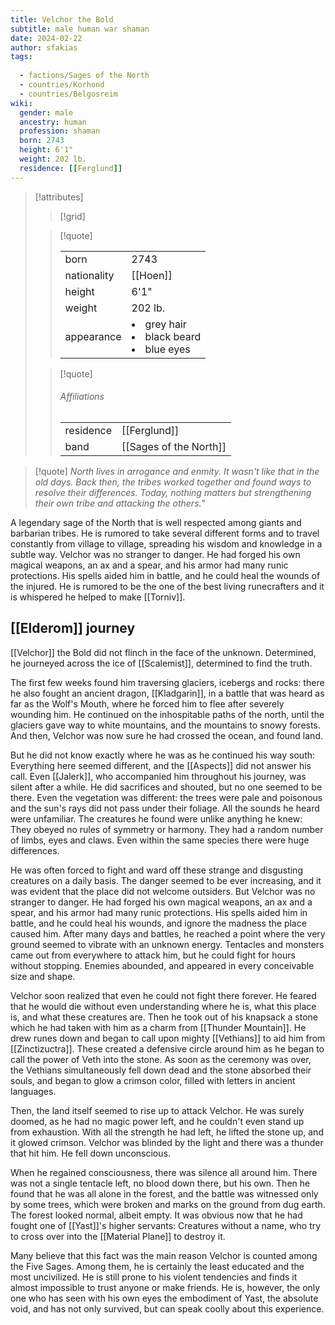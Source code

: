 ```yaml
---
title: Velchor the Bold
subtitle: male human war shaman
date: 2024-02-22
author: sfakias
tags:
  
  - factions/Sages of the North
  - countries/Korhond
  - countries/Belgosreim
wiki:
  gender: male
  ancestry: human
  profession: shaman
  born: 2743
  height: 6'1"
  weight: 202 lb.
  residence: [[Ferglund]]
---
```

> [!attributes] 
> > [!grid]
> >
> > 
> 
> > [!quote]
> >
> > | | |
> > | --- | --- |
> > | born | 2743 |
> > | nationality | [[Hoen]] |
> > | height | 6'1" |
> > | weight | 202 lb. |
> > | appearance | <li>grey hair </li><li> black beard</li><li>blue eyes</li> |
>
> > [!quote]
> > 
> > ###### Affiliations
> > | | |
> > | --- | --- |
> > | residence | [[Ferglund]] |
> > | band | [[Sages of the North]] |

> [!quote] 
> *North lives in arrogance and enmity. It wasn't like that in the old days. Back then, the tribes worked together and found ways to resolve their differences. Today, nothing matters but strengthening their own tribe and attacking the others."*

A legendary sage of the North that is well respected among giants and barbarian tribes. He is rumored to take several different forms and to travel constantly from village to village, spreading his wisdom and knowledge in a subtle way. Velchor was no stranger to danger. He had forged his own magical weapons, an ax and a spear, and his armor had many runic protections. His spells aided him in battle, and he could heal the wounds of the injured. He is rumored to be the one of the best living runecrafters and it is whispered he helped to make [[Torniv]].

## [[Elderom]] journey

[[Velchor]] the Bold did not flinch in the face of the unknown. Determined, he journeyed across the ice of [[Scalemist]], determined to find the truth.

The first few weeks found him traversing glaciers, icebergs and rocks: there he also fought an ancient dragon, [[Kladgarin]], in a battle that was heard as far as the Wolf's Mouth, where he forced him to flee after severely wounding him. He continued on the inhospitable paths of the north, until the glaciers gave way to white mountains, and the mountains to snowy forests. And then, Velchor was now sure he had crossed the ocean, and found land.

But he did not know exactly where he was as he continued his way south: Everything here seemed different, and the [[Aspects]] did not answer his call. Even [[Jalerk]], who accompanied him throughout his journey, was silent after a while. He did sacrifices and shouted, but no one seemed to be there. Even the vegetation was different: the trees were pale and poisonous and the sun's rays did not pass under their foliage. All the sounds he heard were unfamiliar. The creatures he found were unlike anything he knew: They obeyed no rules of symmetry or harmony. They had a random number of limbs, eyes and claws. Even within the same species there were huge differences.

He was often forced to fight and ward off these strange and disgusting creatures on a daily basis. The danger seemed to be ever increasing, and it was evident that the place did not welcome outsiders. But Velchor was no stranger to danger. He had forged his own magical weapons, an ax and a spear, and his armor had many runic protections. His spells aided him in battle, and he could heal his wounds, and ignore the madness the place caused him. After many days and battles, he reached a point where the very ground seemed to vibrate with an unknown energy. Tentacles and monsters came out from everywhere to attack him, but he could fight for hours without stopping. Enemies abounded, and appeared in every conceivable size and shape.

Velchor soon realized that even he could not fight there forever. He feared that he would die without even understanding where he is, what this place is, and what these creatures are. Then he took out of his knapsack a stone which he had taken with him as a charm from [[Thunder Mountain]]. He drew runes down and began to call upon mighty [[Vethians]] to aid him from [[Zinctizuctra]]. These created a defensive circle around him as he began to call the power of Veth into the stone. As soon as the ceremony was over, the Vethians simultaneously fell down dead and the stone absorbed their souls, and began to glow a crimson color, filled with letters in ancient languages.

Then, the land itself seemed to rise up to attack Velchor. He was surely doomed, as he had no magic power left, and he couldn't even stand up from exhaustion. With all the strength he had left, he lifted the stone up, and it glowed crimson. Velchor was blinded by the light and there was a thunder that hit him. He fell down unconscious.

When he regained consciousness, there was silence all around him. There was not a single tentacle left, no blood down there, but his own. Then he found that he was all alone in the forest, and the battle was witnessed only by some trees, which were broken and marks on the ground from dug earth. The forest looked normal, albeit empty. It was obvious now that he had fought one of [[Yast]]'s higher servants: Creatures without a name, who try to cross over into the [[Material Plane]] to destroy it.

Many believe that this fact was the main reason Velchor is counted among the Five Sages. Among them, he is certainly the least educated and the most uncivilized. He is still prone to his violent tendencies and finds it almost impossible to trust anyone or make friends. He is, however, the only one who has seen with his own eyes the embodiment of Yast, the absolute void, and has not only survived, but can speak coolly about this experience.